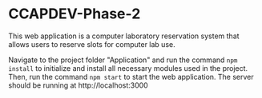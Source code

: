 # CCAPDEV-Phase-2
This web application is a computer laboratory reservation system that allows users to reserve slots for computer lab use.

Navigate to the project folder "Application" and run the command `npm install` to initialize and install all necessary modules used in the project. Then, run the command `npm start` to start the web application.
The server should be running at http://localhost:3000
